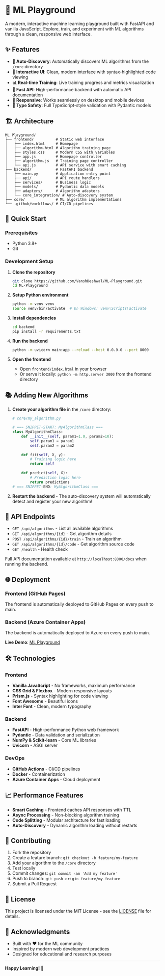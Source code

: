 # 🧠 ML Playground

A modern, interactive machine learning playground built with FastAPI and vanilla JavaScript. Explore, train, and experiment with ML algorithms through a clean, responsive web interface.

## ✨ Features

- **🔄 Auto-Discovery**: Automatically discovers ML algorithms from the `/core` directory
- **🎨 Interactive UI**: Clean, modern interface with syntax-highlighted code viewing
- **📊 Real-time Training**: Live training progress and metrics visualization
- **🚀 Fast API**: High-performance backend with automatic API documentation
- **📱 Responsive**: Works seamlessly on desktop and mobile devices
- **🎯 Type Safety**: Full TypeScript-style validation with Pydantic models

## 🏗️ Architecture

```
ML Playground/
├── frontend/          # Static web interface
│   ├── index.html     # Homepage
│   ├── algorithm.html # Algorithm training page
│   ├── styles.css     # Modern CSS with variables
│   ├── app.js         # Homepage controller
│   ├── algorithm.js   # Training page controller
│   └── api.js         # API service with smart caching
├── backend/           # FastAPI backend
│   ├── main.py        # Application entry point
│   ├── api/           # API route handlers
│   ├── services/      # Business logic
│   ├── models/        # Pydantic data models
│   ├── adapters/      # Algorithm adapters
│   └── core_integration/ # Auto-discovery system
├── core/              # ML algorithm implementations
└── .github/workflows/ # CI/CD pipelines
```

## 🚀 Quick Start

### Prerequisites
- Python 3.8+
- Git

### Development Setup

1. **Clone the repository**
   ```bash
   git clone https://github.com/VanshDeshwal/ML-Playground.git
   cd ML-Playground
   ```

2. **Setup Python environment**
   ```bash
   python -m venv venv
   source venv/bin/activate  # On Windows: venv\Scripts\activate
   ```

3. **Install dependencies**
   ```bash
   cd backend
   pip install -r requirements.txt
   ```

4. **Run the backend**
   ```bash
   python -m uvicorn main:app --reload --host 0.0.0.0 --port 8000
   ```

5. **Open the frontend**
   - Open `frontend/index.html` in your browser
   - Or serve it locally: `python -m http.server 3000` from the frontend directory

## 📚 Adding New Algorithms

1. **Create your algorithm file** in the `/core` directory:
   ```python
   # core/my_algorithm.py
   
   # === SNIPPET-START: MyAlgorithmClass ===
   class MyAlgorithmClass:
       def __init__(self, param1=1.0, param2=10):
           self.param1 = param1
           self.param2 = param2
       
       def fit(self, X, y):
           # Training logic here
           return self
       
       def predict(self, X):
           # Prediction logic here
           return predictions
   # === SNIPPET-END: MyAlgorithmClass ===
   ```

2. **Restart the backend** - The auto-discovery system will automatically detect and register your new algorithm!

## 🔧 API Endpoints

- `GET /api/algorithms` - List all available algorithms
- `GET /api/algorithms/{id}` - Get algorithm details
- `POST /api/algorithms/{id}/train` - Train an algorithm
- `GET /api/algorithms/{id}/code` - Get algorithm source code
- `GET /health` - Health check

Full API documentation available at `http://localhost:8000/docs` when running the backend.

## 🌐 Deployment

### Frontend (GitHub Pages)
The frontend is automatically deployed to GitHub Pages on every push to main.

### Backend (Azure Container Apps)
The backend is automatically deployed to Azure on every push to main.

**Live Demo**: [ML Playground](https://vanshdeshwal.github.io/ML-Playground/)

## 🛠️ Technologies

### Frontend
- **Vanilla JavaScript** - No frameworks, maximum performance
- **CSS Grid & Flexbox** - Modern responsive layouts
- **Prism.js** - Syntax highlighting for code viewing
- **Font Awesome** - Beautiful icons
- **Inter Font** - Clean, modern typography

### Backend
- **FastAPI** - High-performance Python web framework
- **Pydantic** - Data validation and serialization
- **NumPy & Scikit-learn** - Core ML libraries
- **Uvicorn** - ASGI server

### DevOps
- **GitHub Actions** - CI/CD pipelines
- **Docker** - Containerization
- **Azure Container Apps** - Cloud deployment

## 📈 Performance Features

- **Smart Caching** - Frontend caches API responses with TTL
- **Async Processing** - Non-blocking algorithm training
- **Code Splitting** - Modular architecture for fast loading
- **Auto-Discovery** - Dynamic algorithm loading without restarts

## 🤝 Contributing

1. Fork the repository
2. Create a feature branch: `git checkout -b feature/my-feature`
3. Add your algorithm to the `/core` directory
4. Test locally
5. Commit changes: `git commit -am 'Add my feature'`
6. Push to branch: `git push origin feature/my-feature`
7. Submit a Pull Request

## 📄 License

This project is licensed under the MIT License - see the [LICENSE](LICENSE) file for details.

## 🙏 Acknowledgments

- Built with ❤️ for the ML community
- Inspired by modern web development practices
- Designed for educational and research purposes

---

**Happy Learning! 🚀**
